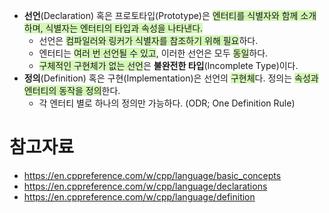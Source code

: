 - **선언**(Declaration) 혹은 프로토타입(Prototype)은 <span style="background:#d3f8b6">엔터티를 식별자와 함께 소개하며, 식별자는 엔터티의 타입과 속성을 나타낸다.</span>
	- 선언은 <span style="background:#d3f8b6">컴파일러와 링커가 식별자를 참조하기 위해 필요</span>하다.
	- 엔터티는 <span style="background:#d3f8b6">여러 번 선언될 수 있고</span>, 이러한 선언은 모두 <span style="background:#d3f8b6">동일</span>하다.
	- <span style="background:#d3f8b6">구체적인 구현체가 없는 선언</span>은 **불완전한 타입**(Incomplete Type)이다.
- **정의**(Definition) 혹은 구현(Implementation)은 선언의 <span style="background:#d3f8b6">구현체</span>다. 정의는 <span style="background:#d3f8b6">속성과 엔터티의 동작을 정의</span>한다.
	- 각 엔터티 별로 하나의 정의만 가능하다. (ODR; One Definition Rule)

# 참고자료
- https://en.cppreference.com/w/cpp/language/basic_concepts
- https://en.cppreference.com/w/cpp/language/declarations
- https://en.cppreference.com/w/cpp/language/definition